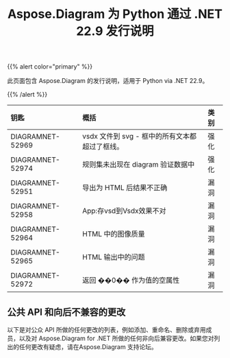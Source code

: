 ﻿---
title: Aspose.Diagram 为 Python 通过 .NET 22.9 发行说明
type: docs
weight: 18
url: /zh/python-net/aspose-diagram-for-python-via-net-22-9-release-notes/
---
{{% alert color="primary" %}} 

此页面包含 Aspose.Diagram 的发行说明，适用于 Python via .NET 22.9。

{{% /alert %}} 

|**钥匙**|**概括**|**类别**|
|:- |:- |:- |
|DIAGRAMNET-52969|vsdx 文件到 svg - 框中的所有文本都超过了框线。|强化|
|DIAGRAMNET-52974|规则集未出现在 diagram 验证数据中|强化|
|DIAGRAMNET-52951|导出为 HTML 后结果不正确|漏洞|
|DIAGRAMNET-52958|App:存vsd到Vsdx效果不对|漏洞|
|DIAGRAMNET-52964|HTML 中的图像质量|漏洞|
|DIAGRAMNET-52965|HTML 输出中的问题|漏洞|
|DIAGRAMNET-52972|返回 ��0�� 作为值的空属性|漏洞|

## **公共 API 和向后不兼容的更改**
以下是对公众 API 所做的任何更改的列表，例如添加、重命名、删除或弃用成员，以及对 Aspose.Diagram for .NET 所做的任何非向后兼容更改。如果您对列出的任何更改有疑虑，请在Aspose.Diagram 支持论坛。